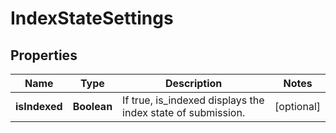 

# IndexStateSettings


## Properties

Name | Type | Description | Notes
------------ | ------------- | ------------- | -------------
**isIndexed** | **Boolean** | If true, is_indexed displays the index state of submission.  |  [optional]



